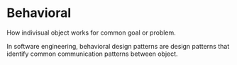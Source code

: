 # Behavioral

How indivisual object   works for common goal or problem.

In software engineering, behavioral design patterns are design patterns that identify common communication patterns between object.
